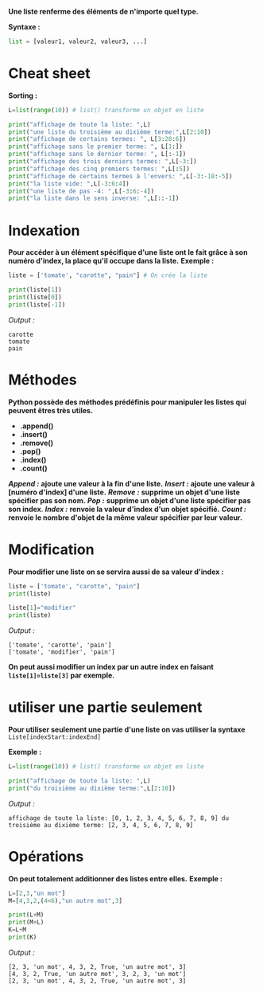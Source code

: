 **Une liste renferme des éléments de n'importe quel type.**

**Syntaxe :**
```python
list = [valeur1, valeur2, valeur3, ...]
```

# Cheat sheet
**Sorting :**
```python
L=list(range(10)) # list() transforme un objet en liste

print("affichage de toute la liste: ",L)
print("une liste du troisième au dixième terme:",L[2:10])
print("affichage de certains termes: ", L[3:28:6])
print("affichage sans le premier terme: ", L[1:])
print("affichage sans le dernier terme: ", L[:-1])
print("affichage des trois derniers termes: ",L[-3:])
print("affichage des cinq premiers termes: ",L[:5])
print("affichage de certains termes à l'envers: ",L[-3:-18:-5])
print("la liste vide: ",L[-3:6:4])
print("une liste de pas -4: ",L[-3:6:-4])
print("la liste dans le sens inverse: ",L[::-1])
```
# Indexation
**Pour accéder à un élément spécifique d'une liste ont le fait grâce à son numéro d'index, la place qu'il occupe dans la liste.**
**Exemple :**
```python
liste = ['tomate', "carotte", "pain"] # On crée la liste

print(liste[1])
print(liste[0])
print(liste[-1])
```

*Output :*
```shell
carotte
tomate
pain
```

# Méthodes
**Python possède des méthodes prédéfinis pour manipuler les listes qui peuvent êtres très utiles.**
- **.append()**
- **.insert()**
- **.remove()**
- **.pop()**
- **.index()**
- **.count()**

***Append :*** **ajoute une valeur à la fin d'une liste.**
***Insert :*** **ajoute une valeur à [numéro d'index] d'une liste.**
***Remove :*** **supprime un objet d'une liste spécifier pas son nom.**
***Pop :*** **supprime un objet d'une liste spécifier pas son index**.
***Index :*** **renvoie la valeur d'index d'un objet spécifié.**
***Count :*** **renvoie le nombre d'objet de la même valeur spécifier par leur valeur.**

# Modification

**Pour modifier une liste on se servira aussi de sa valeur d'index :**
```python
liste = ['tomate', "carotte", "pain"]
print(liste)

liste[1]="modifier"
print(liste)
```

*Output :*
```shell
['tomate', 'carotte', 'pain']
['tomate', 'modifier', 'pain']
```

**On peut aussi modifier un index par un autre index en faisant `liste[1]=liste[3]` par exemple.**

# utiliser une partie seulement
**Pour utiliser seulement une partie d'une liste on vas utiliser la syntaxe**
`Liste[indexStart:indexEnd]`

**Exemple :**
```python
L=list(range(10)) # list() transforme un objet en liste

print("affichage de toute la liste: ",L)
print("du troisième au dixième terme:",L[2:10])
```
*Output :*
```shell
affichage de toute la liste: [0, 1, 2, 3, 4, 5, 6, 7, 8, 9] du troisième au dixième terme: [2, 3, 4, 5, 6, 7, 8, 9]
```

# Opérations
**On peut totalement additionner  des listes entre elles.**
**Exemple :**
```python
L=[2,3,"un mot"]
M=[4,3,2,(4<6),"un autre mot",3]

print(L+M)
print(M+L)
K=L+M
print(K)
```
*Output :*
```shell
[2, 3, 'un mot', 4, 3, 2, True, 'un autre mot', 3]
[4, 3, 2, True, 'un autre mot', 3, 2, 3, 'un mot'] 
[2, 3, 'un mot', 4, 3, 2, True, 'un autre mot', 3]
```